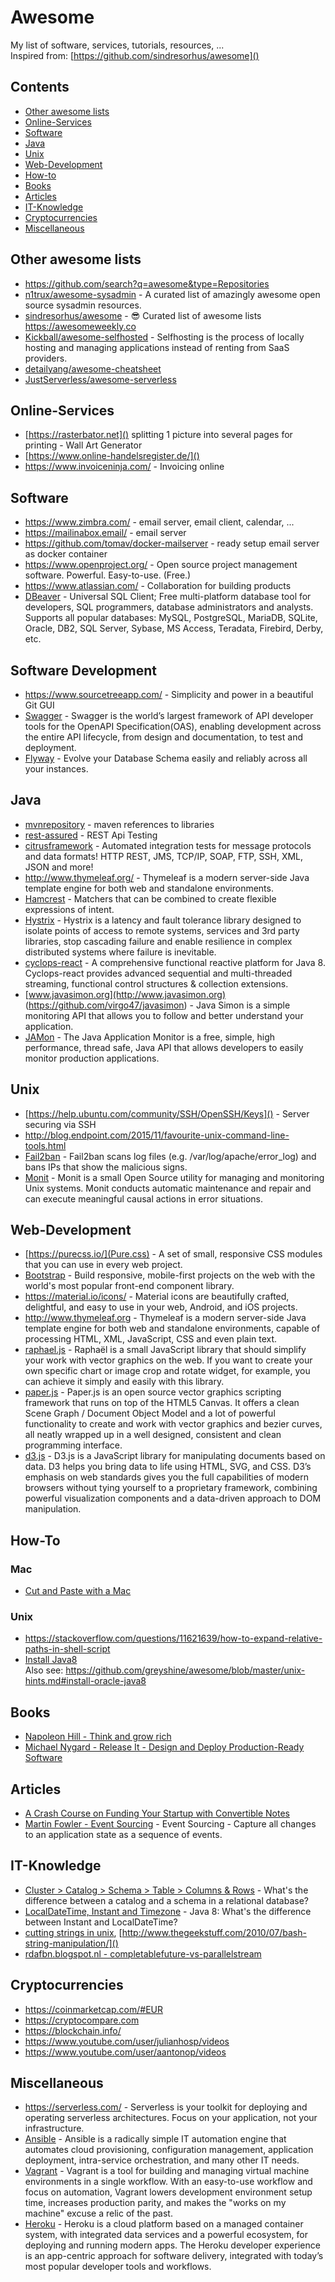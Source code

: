 # Awesome
My list of software, services, tutorials, resources, ...  
Inspired from: [https://github.com/sindresorhus/awesome]()

## Contents
- [Other awesome lists](#other-awesome-lists)
- [Online-Services](#online-services)
- [Software](#software)
- [Java](#java)
- [Unix](#unix)
- [Web-Development](#web-development)
- [How-to](#how-to)
- [Books](#books)
- [Articles](#articles)
- [IT-Knowledge](#it-knowledge)
- [Cryptocurrencies](cryptocurrencies)
- [Miscellaneous](#miscellaneous)

## Other awesome lists
- https://github.com/search?q=awesome&type=Repositories
- [n1trux/awesome-sysadmin](https://github.com/n1trux/awesome-sysadmin/blob/master/README.md) - A curated list of amazingly awesome open source sysadmin resources.
- [sindresorhus/awesome](https://github.com/sindresorhus/awesome/blob/master/readme.md) - 😎 Curated list of awesome lists https://awesomeweekly.co
- [Kickball/awesome-selfhosted](https://github.com/Kickball/awesome-selfhosted/blob/master/README.md) - Selfhosting is the process of locally hosting and managing applications instead of renting from SaaS providers.
- [detailyang/awesome-cheatsheet](https://github.com/detailyang/awesome-cheatsheet/blob/master/README.md)
- [JustServerless/awesome-serverless](https://github.com/JustServerless/awesome-serverless/blob/master/README.md)

## Online-Services
- [https://rasterbator.net]() splitting 1 picture into several pages for printing - Wall Art Generator
- [https://www.online-handelsregister.de/]()
- https://www.invoiceninja.com/ - Invoicing online

## Software
- https://www.zimbra.com/ - email server, email client, calendar, ...
- https://mailinabox.email/ - email server
- https://github.com/tomav/docker-mailserver - ready setup email server as docker container
- https://www.openproject.org/ - Open source project management software. 
Powerful. Easy-to-use. (Free.)
- https://www.atlassian.com/ - Collaboration for building products
- [DBeaver](https://dbeaver.jkiss.org/) - Universal SQL Client; Free multi-platform database tool for developers, SQL programmers, database administrators and analysts. Supports all popular databases: MySQL, PostgreSQL, MariaDB, SQLite, Oracle, DB2, SQL Server, Sybase, MS Access, Teradata, Firebird, Derby, etc.

## Software Development
- https://www.sourcetreeapp.com/ - Simplicity and power in a beautiful Git GUI
- [Swagger](https://swagger.io/) - Swagger is the world’s largest framework of API developer tools for the OpenAPI Specification(OAS), enabling development across the entire API lifecycle, from design and documentation, to test and deployment.
- [Flyway](https://flywaydb.org/) - Evolve your Database Schema easily and 
reliably across all your instances.

## Java
- [mvnrepository](https://mvnrepository.com/) - maven references to libraries
- [rest-assured](https://github.com/rest-assured/rest-assured/wiki/Usage) - REST Api Testing
- [citrusframework](http://www.citrusframework.org/) - Automated integration tests for message protocols and data formats!
HTTP REST, JMS, TCP/IP, SOAP, FTP, SSH, XML, JSON and more!
- http://www.thymeleaf.org/ - Thymeleaf is a modern server-side Java template engine for both web and standalone environments.
- [Hamcrest](http://hamcrest.org/JavaHamcrest/) - Matchers that can be combined to create flexible expressions of intent.
- [Hystrix](https://github.com/Netflix/Hystrix/blob/master/README.md) - Hystrix is a latency and fault tolerance library designed to isolate points of access to remote systems, services and 3rd party libraries, stop cascading failure and enable resilience in complex distributed systems where failure is inevitable.
- [cyclops-react](http://cyclops-react.io/) - A comprehensive functional reactive platform for Java 8. Cyclops-react provides advanced sequential and multi-threaded streaming, functional control structures & collection extensions.
- [www.javasimon.org](http://www.javasimon.org) (https://github.com/virgo47/javasimon) - Java Simon is a simple monitoring API that allows you to follow and better understand your application.
- [JAMon](http://jamonapi.sourceforge.net/) - The Java Application Monitor is a free, simple, high performance, thread safe, Java API that allows developers to easily monitor production applications.

## Unix
- [https://help.ubuntu.com/community/SSH/OpenSSH/Keys]() - Server securing via SSH
- http://blog.endpoint.com/2015/11/favourite-unix-command-line-tools.html
- [Fail2ban](https://help.ubuntu.com/community/Fail2ban) - Fail2ban scans log files (e.g. /var/log/apache/error_log) and bans IPs that show the malicious signs.
- [Monit](https://mmonit.com/monit/) - Monit is a small Open Source utility for managing and monitoring Unix systems. Monit conducts automatic maintenance and repair and can execute meaningful causal actions in error situations.

## Web-Development
- [https://purecss.io/](Pure.css) - A set of small, responsive CSS modules that you can use in every web project.
- [Bootstrap](https://getbootstrap.com/) - Build responsive, mobile-first projects on the web with the world's most popular front-end component library.
- https://material.io/icons/ - Material icons are beautifully crafted, delightful, and easy to use in your web, Android, and iOS projects.
- http://www.thymeleaf.org - Thymeleaf is a modern server-side Java template engine for both web and standalone environments, capable of processing HTML, XML, JavaScript, CSS and even plain text.
- [raphael.js](http://dmitrybaranovskiy.github.io/raphael/) - Raphaël is a small JavaScript library that should simplify your work with vector graphics on the web. If you want to create your own specific chart or image crop and rotate widget, for example, you can achieve it simply and easily with this library.
- [paper.js](http://paperjs.org/) - Paper.js is an open source vector graphics scripting framework that runs on top of the HTML5 Canvas. It offers a clean Scene Graph / Document Object Model and a lot of powerful functionality to create and work with vector graphics and bezier curves, all neatly wrapped up in a well designed, consistent and clean programming interface.
- [d3.js](https://d3js.org/) - D3.js is a JavaScript library for manipulating documents based on data. D3 helps you bring data to life using HTML, SVG, and CSS. D3’s emphasis on web standards gives you the full capabilities of modern browsers without tying yourself to a proprietary framework, combining powerful visualization components and a data-driven approach to DOM manipulation.

## How-To
### Mac
- [Cut and Paste with a Mac](http://osxdaily.com/2011/07/29/cut-and-paste-mac-os-x-lion/)
### Unix
- https://stackoverflow.com/questions/11621639/how-to-expand-relative-paths-in-shell-script
- [Install Java8](https://wiki.ubuntuusers.de/Java/Installation/Oracle_Java/Java_8/)  
  Also see: https://github.com/greyshine/awesome/blob/master/unix-hints.md#install-oracle-java8

## Books
- [Napoleon Hill - Think and grow rich](https://en.wikipedia.org/wiki/Think_and_Grow_Rich)
- [Michael Nygard - Release It - Design and Deploy Production-Ready Software](https://www.amazon.de/Release-Design-Deploy-Production-Ready-Software/dp/1680502395)

## Articles
- [A Crash Course on Funding Your Startup with Convertible Notes](https://medium.com/swlh/a-crash-course-on-funding-your-startup-with-convertible-notes-8429ba553627)
- [Martin Fowler - Event Sourcing](https://martinfowler.com/eaaDev/EventSourcing.html) - Event Sourcing - Capture all changes to an application state as a sequence of events.

## IT-Knowledge
- [Cluster > Catalog > Schema > Table > Columns & Rows](https://stackoverflow.com/a/17943883/845117) - What's the difference between a catalog and a schema in a relational database?
- [LocalDateTime, Instant and Timezone](https://stackoverflow.com/a/32443004/845117) - Java 8: What's the difference between Instant and LocalDateTime?
- [cutting strings in unix](https://stackoverflow.com/a/16154003/845117), [http://www.thegeekstuff.com/2010/07/bash-string-manipulation/]()
- [rdafbn.blogspot.nl - completablefuture-vs-parallelstream](http://rdafbn.blogspot.nl/2015/07/completablefuture-vs-parallelstream.html)

## Cryptocurrencies
- https://coinmarketcap.com/#EUR
- https://cryptocompare.com
- https://blockchain.info/
- https://www.youtube.com/user/julianhosp/videos
- https://www.youtube.com/user/aantonop/videos

## Miscellaneous
- https://serverless.com/ - Serverless is your toolkit for deploying and operating serverless architectures. Focus on your application, not your infrastructure.
- [Ansible](www.ansible.com) - Ansible is a radically simple IT automation engine that automates cloud provisioning, configuration management, application deployment, intra-service orchestration, and many other IT needs.
- [Vagrant](https://www.vagrantup.com/) - Vagrant is a tool for building and managing virtual machine environments in a single workflow. With an easy-to-use workflow and focus on automation, Vagrant lowers development environment setup time, increases production parity, and makes the "works on my machine" excuse a relic of the past.
- [Heroku](https://www.heroku.com) - Heroku is a cloud platform based on a managed container system, with integrated data services and a powerful ecosystem, for deploying and running modern apps. The Heroku developer experience is an app-centric approach for software delivery, integrated with today’s most popular developer tools and workflows.                                                    

